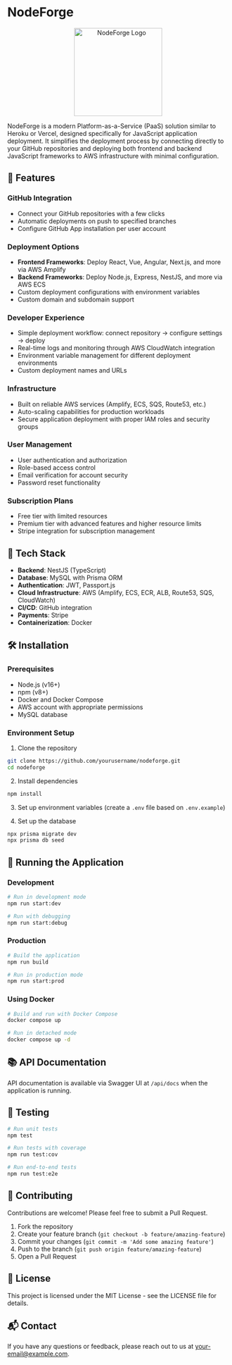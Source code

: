 # NodeForge

<p align="center">
  <img src="https://via.placeholder.com/200x200.png?text=NodeForge" alt="NodeForge Logo" width="200"/>
</p>

NodeForge is a modern Platform-as-a-Service (PaaS) solution similar to Heroku or Vercel, designed specifically for JavaScript application deployment. It simplifies the deployment process by connecting directly to your GitHub repositories and deploying both frontend and backend JavaScript frameworks to AWS infrastructure with minimal configuration.

## 🚀 Features

### GitHub Integration
- Connect your GitHub repositories with a few clicks
- Automatic deployments on push to specified branches
- Configure GitHub App installation per user account

### Deployment Options
- **Frontend Frameworks**: Deploy React, Vue, Angular, Next.js, and more via AWS Amplify
- **Backend Frameworks**: Deploy Node.js, Express, NestJS, and more via AWS ECS
- Custom deployment configurations with environment variables
- Custom domain and subdomain support

### Developer Experience
- Simple deployment workflow: connect repository → configure settings → deploy
- Real-time logs and monitoring through AWS CloudWatch integration
- Environment variable management for different deployment environments
- Custom deployment names and URLs

### Infrastructure
- Built on reliable AWS services (Amplify, ECS, SQS, Route53, etc.)
- Auto-scaling capabilities for production workloads
- Secure application deployment with proper IAM roles and security groups

### User Management
- User authentication and authorization
- Role-based access control
- Email verification for account security
- Password reset functionality

### Subscription Plans
- Free tier with limited resources
- Premium tier with advanced features and higher resource limits
- Stripe integration for subscription management

## 🔧 Tech Stack
- **Backend**: NestJS (TypeScript)
- **Database**: MySQL with Prisma ORM
- **Authentication**: JWT, Passport.js
- **Cloud Infrastructure**: AWS (Amplify, ECS, ECR, ALB, Route53, SQS, CloudWatch)
- **CI/CD**: GitHub integration
- **Payments**: Stripe
- **Containerization**: Docker

## 🛠️ Installation

### Prerequisites
- Node.js (v16+)
- npm (v8+)
- Docker and Docker Compose
- AWS account with appropriate permissions
- MySQL database

### Environment Setup
1. Clone the repository
```bash
git clone https://github.com/yourusername/nodeforge.git
cd nodeforge
```

2. Install dependencies
```bash
npm install
```

3. Set up environment variables (create a `.env` file based on `.env.example`)

4. Set up the database
```bash
npx prisma migrate dev
npx prisma db seed
```

## 🚀 Running the Application

### Development
```bash
# Run in development mode
npm run start:dev

# Run with debugging
npm run start:debug
```

### Production
```bash
# Build the application
npm run build

# Run in production mode
npm run start:prod
```

### Using Docker
```bash
# Build and run with Docker Compose
docker compose up

# Run in detached mode
docker compose up -d
```

## 📚 API Documentation
API documentation is available via Swagger UI at `/api/docs` when the application is running.

## 🧪 Testing
```bash
# Run unit tests
npm test

# Run tests with coverage
npm run test:cov

# Run end-to-end tests
npm run test:e2e
```

## 🤝 Contributing
Contributions are welcome! Please feel free to submit a Pull Request.

1. Fork the repository
2. Create your feature branch (`git checkout -b feature/amazing-feature`)
3. Commit your changes (`git commit -m 'Add some amazing feature'`)
4. Push to the branch (`git push origin feature/amazing-feature`)
5. Open a Pull Request

## 📄 License
This project is licensed under the MIT License - see the LICENSE file for details.

## 📬 Contact
If you have any questions or feedback, please reach out to us at [your-email@example.com](mailto:your-email@example.com).